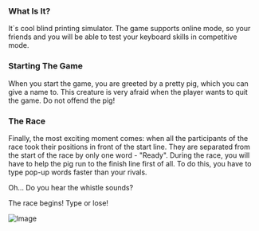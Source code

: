 ### What Is It?
It`s cool blind printing simulator. The game supports online mode, so your friends and you will be able to test your keyboard skills in competitive mode.

### Starting The Game
When you start the game, you are greeted by a pretty pig, which you can give a name to.
This creature is very afraid when the player wants to quit the game. Do not offend the pig!

### The Race
Finally, the most exciting moment comes: when all the participants of the race took their positions in front of the start line. They are separated from the start of the race by only one word - "Ready".
During the race, you will have to help the pig run to the finish line first of all. To do this, you have to type pop-up words faster than your rivals. 

Oh... Do you hear the whistle sounds?

The race begins! Type or lose!

![Image](src)
